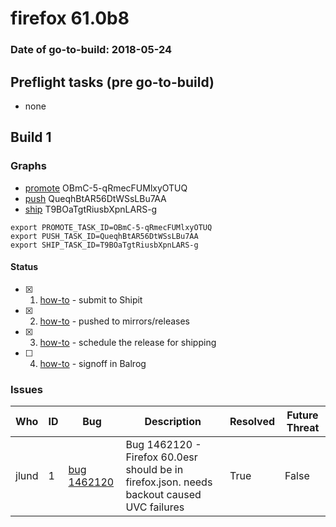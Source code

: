 # firefox 61.0b8

### Date of go-to-build: 2018-05-24

## Preflight tasks (pre go-to-build)
- none

## Build 1  

### Graphs
* [promote](https://tools.taskcluster.net/push-inspector/#/OBmC-5-qRmecFUMlxyOTUQ) OBmC-5-qRmecFUMlxyOTUQ
* [push](https://tools.taskcluster.net/push-inspector/#/QueqhBtAR56DtWSsLBu7AA) QueqhBtAR56DtWSsLBu7AA
* [ship](https://tools.taskcluster.net/push-inspector/#/T9BOaTgtRiusbXpnLARS-g) T9BOaTgtRiusbXpnLARS-g
```
export PROMOTE_TASK_ID=OBmC-5-qRmecFUMlxyOTUQ
export PUSH_TASK_ID=QueqhBtAR56DtWSsLBu7AA
export SHIP_TASK_ID=T9BOaTgtRiusbXpnLARS-g
```


#### Status
- [x] 1.  [how-to](https://wiki.mozilla.org/Release:Release_Automation_on_Mercurial:Starting_a_Release#Submit_to_Ship_It)  - submit to Shipit
- [x] 2.  [how-to](https://github.com/mozilla-releng/releasewarrior-2.0/blob/master/docs/release-promotion/desktop/howto.md#push-artifacts-to-releases-directory)  - pushed to mirrors/releases
- [x] 3.  [how-to](https://github.com/mozilla-releng/releasewarrior-2.0/blob/master/docs/release-promotion/desktop/howto.md#ship-the-release)  - schedule the release for shipping
- [ ] 4.  [how-to](https://github.com/mozilla-releng/releasewarrior-2.0/blob/master/docs/release-promotion/desktop/howto.md#obtain-sign-offs-for-changes)  - signoff in Balrog

### Issues
| Who                 | ID               | Bug                                                                 | Description                | Resolved                | Future Threat                |
| ------------------- | ---------------- | ------------------------------------------------------------------- | -------------------------- | ----------------------- | ---------------------------- |
| jlund  | 1 | [bug 1462120](https://bugzil.la/1462120)        | Bug 1462120 - Firefox 60.0esr should be in firefox.json. needs backout caused UVC failures | True | False |

